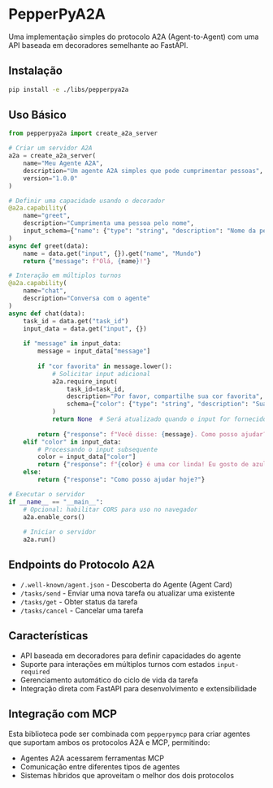 # PepperPyA2A

Uma implementação simples do protocolo A2A (Agent-to-Agent) com uma API baseada em decoradores semelhante ao FastAPI.

## Instalação

```bash
pip install -e ./libs/pepperpya2a
```

## Uso Básico

```python
from pepperpya2a import create_a2a_server

# Criar um servidor A2A
a2a = create_a2a_server(
    name="Meu Agente A2A",
    description="Um agente A2A simples que pode cumprimentar pessoas",
    version="1.0.0"
)

# Definir uma capacidade usando o decorador
@a2a.capability(
    name="greet",
    description="Cumprimenta uma pessoa pelo nome",
    input_schema={"name": {"type": "string", "description": "Nome da pessoa"}}
)
async def greet(data):
    name = data.get("input", {}).get("name", "Mundo")
    return {"message": f"Olá, {name}!"}

# Interação em múltiplos turnos
@a2a.capability(
    name="chat",
    description="Conversa com o agente"
)
async def chat(data):
    task_id = data.get("task_id")
    input_data = data.get("input", {})
    
    if "message" in input_data:
        message = input_data["message"]
        
        if "cor favorita" in message.lower():
            # Solicitar input adicional
            a2a.require_input(
                task_id=task_id,
                description="Por favor, compartilhe sua cor favorita",
                schema={"color": {"type": "string", "description": "Sua cor favorita"}}
            )
            return None  # Será atualizado quando o input for fornecido
        
        return {"response": f"Você disse: {message}. Como posso ajudar?"}
    elif "color" in input_data:
        # Processando o input subsequente
        color = input_data["color"]
        return {"response": f"{color} é uma cor linda! Eu gosto de azul."}
    else:
        return {"response": "Como posso ajudar hoje?"}

# Executar o servidor
if __name__ == "__main__":
    # Opcional: habilitar CORS para uso no navegador
    a2a.enable_cors()
    
    # Iniciar o servidor
    a2a.run()
```

## Endpoints do Protocolo A2A

- `/.well-known/agent.json` - Descoberta do Agente (Agent Card)
- `/tasks/send` - Enviar uma nova tarefa ou atualizar uma existente
- `/tasks/get` - Obter status da tarefa
- `/tasks/cancel` - Cancelar uma tarefa

## Características

- API baseada em decoradores para definir capacidades do agente
- Suporte para interações em múltiplos turnos com estados `input-required`
- Gerenciamento automático do ciclo de vida da tarefa
- Integração direta com FastAPI para desenvolvimento e extensibilidade

## Integração com MCP

Esta biblioteca pode ser combinada com `pepperpymcp` para criar agentes que suportam ambos os protocolos A2A e MCP, permitindo:

- Agentes A2A acessarem ferramentas MCP
- Comunicação entre diferentes tipos de agentes
- Sistemas híbridos que aproveitam o melhor dos dois protocolos 